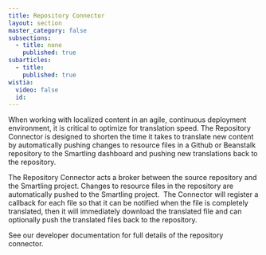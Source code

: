```yaml
---
title: Repository Connector
layout: section
master_category: false
subsections:
  - title: none
    published: true
subarticles:
  - title:
    published: true
wistia:
  video: false
  id:
---
```



When working with localized content in an agile, continuous deployment environment, it is critical to optimize for translation speed. The Repository Connector is designed to shorten the time it takes to translate new content by automatically pushing changes to resource files in a Github or Beanstalk repository to the Smartling dashboard and pushing new translations back to the repository.

The Repository Connector acts a broker between the source repository and the Smartling project. Changes to resource files in the repository are automatically pushed to the Smartling project. &nbsp;The Connector will register a callback for each file so that it can be notified when the file is completely translated, then it will immediately download the translated file and can optionally push the translated files back to the repository.

See our developer documentation for full details of the repository connector.